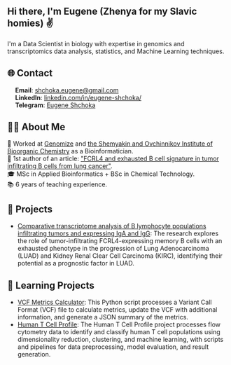 ## Hi there, I'm Eugene (Zhenya for my Slavic homies) ✌️

I'm a Data Scientist in biology with expertise in genomics and transcriptomics data analysis, statistics, and Machine Learning techniques.

## 🌐 Contact  
<img src="https://upload.wikimedia.org/wikipedia/commons/thumb/7/7e/Gmail_icon_%282020%29.svg/2560px-Gmail_icon_%282020%29.svg.png" width="14"> **Email**: [shchoka.eugene@gmail.com](mailto:shchoka.eugene@gmail.com)  
<img src="https://upload.wikimedia.org/wikipedia/commons/c/ca/LinkedIn_logo_initials.png" width="14"> **LinkedIn**: [linkedin.com/in/eugene-shchoka/](https://www.linkedin.com/in/eugene-shchoka/)  
<img src="https://upload.wikimedia.org/wikipedia/commons/8/82/Telegram_logo.svg" width="14"> **Telegram**: [Eugene Shchoka](https://t.me/EugShchoka)  

## 👩‍💻 About Me  
🔬 Worked at [Genomize](https://genomize.com/) and [the Shemyakin and Ovchinnikov Institute of Bioorganic Chemistry](https://www.ibch.ru/en/about) as a Bioinformatician.  
📝 1st author of an article: ["FCRL4 and exhausted B cell signature in tumor infiltrating B cells from lung cancer"](https://www.biorxiv.org/content/10.1101/2024.11.29.626090v1).  
🎓 MSc in Applied Bioinformatics + BSc in Chemical Technology.  
📚 6 years of teaching experience.  

## 📗 Projects 
* [Comparative transcriptome analysis of B lymphocyte populations infiltrating tumors and expressing IgA and IgG](https://github.com/EugeneShchoka/Transcriptomics-Tumor-infiltrating-MemoryBCells): The research explores the role of tumor-infiltrating FCRL4-expressing memory B cells with an exhausted phenotype in the progression of Lung Adenocarcinoma (LUAD) and Kidney Renal Clear Cell Carcinoma (KIRC), identifying their potential as a prognostic factor in LUAD.

## 📕 Learning Projects
* [VCF Metrics Calculator](https://github.com/EugeneShchoka/Vcf-metrics-calculator): This Python script processes a Variant Call Format (VCF) file to calculate metrics, update the VCF with additional information, and generate a JSON summary of the metrics.
* [Human T Cell Profile](https://github.com/EugeneShchoka/FlowCytometry-TCellProfile): The Human T Cell Profile project processes flow cytometry data to identify and classify human T cell populations using dimensionality reduction, clustering, and machine learning, with scripts and pipelines for data preprocessing, model evaluation, and result generation.
